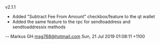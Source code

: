 v2.1.1

  * Added "Subtract Fee From Amount" checkbox/feature to the qt wallet
  * Added the same feature to the rpc for sendtoaddress and sendtoaddressix methods

 -- Markus GH <msg768@hotmail.com>  Sun, 21 Jul 2019 01:08:11 +1100
